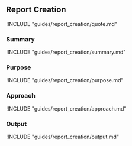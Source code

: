 ## Report Creation

!INCLUDE "guides/report_creation/quote.md"

### Summary

!INCLUDE "guides/report_creation/summary.md"

### Purpose

!INCLUDE "guides/report_creation/purpose.md"

### Approach

!INCLUDE "guides/report_creation/approach.md"

### Output

!INCLUDE "guides/report_creation/output.md"
